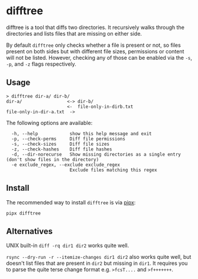 difftree
=======
difftree is a tool that diffs two directories. It recursively walks through the directories
and lists files that are missing on either side.

By default `difftree` only checks whether a file is present or not, so files
present on both sides but with different file sizes, permissions or content
will not be listed. However, checking any of those can be enabled via
the `-s`, `-p`, and `-z` flags respectively.

Usage
-----

    > difftree dir-a/ dir-b/
    dir-a/                 <-> dir-b/
                           <-  file-only-in-dirb.txt
    file-only-in-dir-a.txt  ->

The following options are available:

      -h, --help            show this help message and exit
      -p, --check-perms     Diff file permissions
      -s, --check-sizes     Diff file sizes
      -z, --check-hashes    Diff file hashes
      -d, --dir-norecurse   Show missing directories as a single entry (don't show files in the directory)
      -e exclude_regex, --exclude exclude_regex
                            Exclude files matching this regex

Install
-------
The recommended way to install `difftree` is via [pipx]:

    pipx difftree

Alternatives
------------
UNIX built-in `diff -rq dir1 dir2` works quite well.

`rsync --dry-run -r --itemize-changes dir1 dir2` also works quite well, but
doesn't list files that are present in `dir2` but missing in `dir1`. It requires you
to parse the quite terse change format e.g. `>fcsT....` and `>f+++++++`.


[pipx]: https://github.com/pypa/pipx